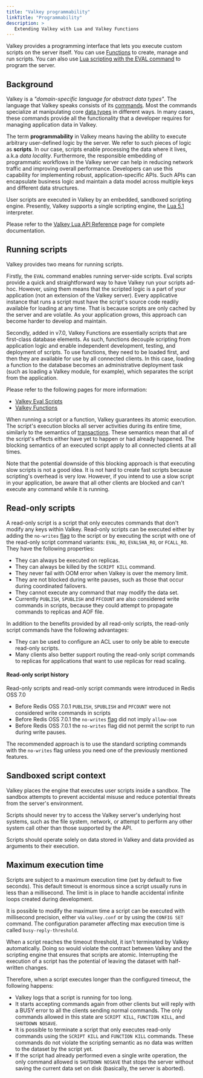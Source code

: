 ```yaml
---
title: "Valkey programmability"
linkTitle: "Programmability"
description: >
   Extending Valkey with Lua and Valkey Functions
---
```


Valkey provides a programming interface that lets you execute custom scripts on the server itself.
You can use [Functions](functions-intro.md) to create, manage and run scripts.
You can also use [Lua scripting with the EVAL command](eval-intro.md) to program the server.

## Background

Valkey is a _"domain-specific language for abstract data types"_.
The language that Valkey speaks consists of its [commands](../commands/).
Most the commands specialize at manipulating core [data types](data-types.md) in different ways.
In many cases, these commands provide all the functionality that a developer requires for managing application data in Valkey.

The term **programmability** in Valkey means having the ability to execute arbitrary user-defined logic by the server.
We refer to such pieces of logic as **scripts**.
In our case, scripts enable processing the data where it lives, a.k.a _data locality_.
Furthermore, the responsible embedding of programmatic workflows in the Valkey server can help in reducing network traffic and improving overall performance.
Developers can use this capability for implementing robust, application-specific APIs.
Such APIs can encapsulate business logic and maintain a data model across multiple keys and different data structures.

User scripts are executed in Valkey by an embedded, sandboxed scripting engine.
Presently, Valkey supports a single scripting engine, the [Lua 5.1](https://www.lua.org/) interpreter.

Please refer to the [Valkey Lua API Reference](lua-api.md) page for complete documentation.

## Running scripts

Valkey provides two means for running scripts.

Firstly, the `EVAL` command enables running server-side scripts.
Eval scripts provide a quick and straightforward way to have Valkey run your scripts ad-hoc.
However, using them means that the scripted logic is a part of your application (not an extension of the Valkey server).
Every applicative instance that runs a script must have the script's source code readily available for loading at any time.
That is because scripts are only cached by the server and are volatile.
As your application grows, this approach can become harder to develop and maintain.

Secondly, added in v7.0, Valkey Functions are essentially scripts that are first-class database elements.
As such, functions decouple scripting from application logic and enable independent development, testing, and deployment of scripts.
To use functions, they need to be loaded first, and then they are available for use by all connected clients.
In this case, loading a function to the database becomes an administrative deployment task (such as loading a Valkey module, for example), which separates the script from the application.

Please refer to the following pages for more information:

* [Valkey Eval Scripts](eval-intro.md)
* [Valkey Functions](functions-intro.md)

When running a script or a function, Valkey guarantees its atomic execution.
The script's execution blocks all server activities during its entire time, similarly to the semantics of [transactions](transactions.md).
These semantics mean that all of the script's effects either have yet to happen or had already happened.
The blocking semantics of an executed script apply to all connected clients at all times.

Note that the potential downside of this blocking approach is that executing slow scripts is not a good idea.
It is not hard to create fast scripts because scripting's overhead is very low.
However, if you intend to use a slow script in your application, be aware that all other clients are blocked and can't execute any command while it is running.

## Read-only scripts

A read-only script is a script that only executes commands that don't modify any keys within Valkey.
Read-only scripts can be executed either by adding the `no-writes` [flag](lua-api.md#script_flags) to the script or by executing the script with one of the read-only script command variants: `EVAL_RO`, `EVALSHA_RO`, or `FCALL_RO`.
They have the following properties:

* They can always be executed on replicas.
* They can always be killed by the `SCRIPT KILL` command. 
* They never fail with OOM error when Valkey is over the memory limit.
* They are not blocked during write pauses, such as those that occur during coordinated failovers.
* They cannot execute any command that may modify the data set.
* Currently `PUBLISH`, `SPUBLISH` and `PFCOUNT` are also considered write commands in scripts, because they could attempt to propagate commands to replicas and AOF file.

In addition to the benefits provided by all read-only scripts, the read-only script commands have the following advantages:

* They can be used to configure an ACL user to only be able to execute read-only scripts.
* Many clients also better support routing the read-only script commands to replicas for applications that want to use replicas for read scaling.

#### Read-only script history

Read-only scripts and read-only script commands were introduced in Redis OSS 7.0

* Before Redis OSS 7.0.1 `PUBLISH`, `SPUBLISH` and `PFCOUNT` were not considered write commands in scripts
* Before Redis OSS 7.0.1 the `no-writes` [flag](lua-api.md#script_flags) did not imply `allow-oom`
* Before Redis OSS 7.0.1 the `no-writes` flag did not permit the script to run during write pauses.


The recommended approach is to use the standard scripting commands with the `no-writes` flag unless you need one of the previously mentioned features.

## Sandboxed script context

Valkey places the engine that executes user scripts inside a sandbox.
The sandbox attempts to prevent accidental misuse and reduce potential threats from the server's environment.

Scripts should never try to access the Valkey server's underlying host systems, such as the file system, network, or attempt to perform any other system call other than those supported by the API.

Scripts should operate solely on data stored in Valkey and data provided as arguments to their execution.

## Maximum execution time

Scripts are subject to a maximum execution time (set by default to five seconds).
This default timeout is enormous since a script usually runs in less than a millisecond.
The limit is in place to handle accidental infinite loops created during development.

It is possible to modify the maximum time a script can be executed with millisecond precision,
either via `valkey.conf` or by using the `CONFIG SET` command.
The configuration parameter affecting max execution time is called `busy-reply-threshold`.

When a script reaches the timeout threshold, it isn't terminated by Valkey automatically.
Doing so would violate the contract between Valkey and the scripting engine that ensures that scripts are atomic.
Interrupting the execution of a script has the potential of leaving the dataset with half-written changes.

Therefore, when a script executes longer than the configured timeout, the following happens:

* Valkey logs that a script is running for too long.
* It starts accepting commands again from other clients but will reply with a BUSY error to all the clients sending normal commands. The only commands allowed in this state are `SCRIPT KILL`, `FUNCTION KILL`, and `SHUTDOWN NOSAVE`.
* It is possible to terminate a script that only executes read-only commands using the `SCRIPT KILL` and `FUNCTION KILL` commands. These commands do not violate the scripting semantic as no data was written to the dataset by the script yet.
* If the script had already performed even a single write operation, the only command allowed is `SHUTDOWN NOSAVE` that stops the server without saving the current data set on disk (basically, the server is aborted).

